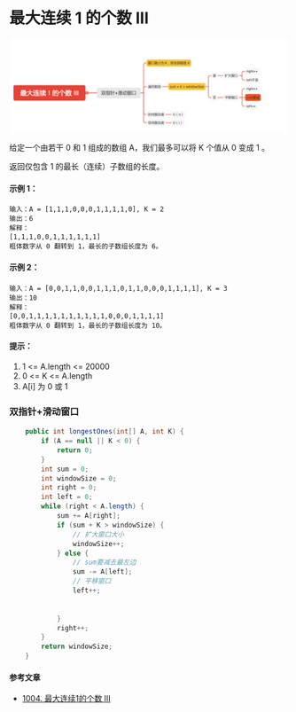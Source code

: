最大连续 1 的个数 III
================

![image_longestOnes](../images/lc-hashtable/image_longestOnes.png)

给定一个由若干 0 和 1 组成的数组 A，我们最多可以将 K 个值从 0 变成 1 。

返回仅包含 1 的最长（连续）子数组的长度。


#### 示例 1：
```
输入：A = [1,1,1,0,0,0,1,1,1,1,0], K = 2
输出：6
解释： 
[1,1,1,0,0,1,1,1,1,1,1]
粗体数字从 0 翻转到 1，最长的子数组长度为 6。
```
#### 示例 2：
```
输入：A = [0,0,1,1,0,0,1,1,1,0,1,1,0,0,0,1,1,1,1], K = 3
输出：10
解释：
[0,0,1,1,1,1,1,1,1,1,1,1,0,0,0,1,1,1,1]
粗体数字从 0 翻转到 1，最长的子数组长度为 10。
```
#### 提示：
1. 1 <= A.length <= 20000
1. 0 <= K <= A.length
1. A[i] 为 0 或 1 

### 双指针+滑动窗口
```JAVA
    public int longestOnes(int[] A, int K) {
        if (A == null || K < 0) {
            return 0;
        }
        int sum = 0;
        int windowSize = 0;
        int right = 0;
        int left = 0;
        while (right < A.length) {
            sum += A[right];
            if (sum + K > windowSize) {
                // 扩大窗口大小
                windowSize++;
            } else {
                // sum要减去最左边
                sum -= A[left];
                // 平移窗口
                left++;
              
                
            }
            right++;
        }
        return windowSize;
    }
```

#### 参考文章
- [1004. 最大连续1的个数 III](https://leetcode-cn.com/problems/max-consecutive-ones-iii/)